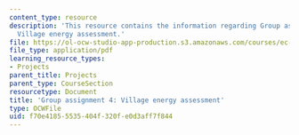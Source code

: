 ```yaml
---
content_type: resource
description: 'This resource contains the information regarding Group assignment 4:
  Village energy assessment.'
file: https://ol-ocw-studio-app-production.s3.amazonaws.com/courses/ec-701j-d-lab-i-development-fall-2009/f70e41855535404f320fe0d3aff7f844_MITEC_701JF09_proj4.pdf
file_type: application/pdf
learning_resource_types:
- Projects
parent_title: Projects
parent_type: CourseSection
resourcetype: Document
title: 'Group assignment 4: Village energy assessment'
type: OCWFile
uid: f70e4185-5535-404f-320f-e0d3aff7f844
---
```

